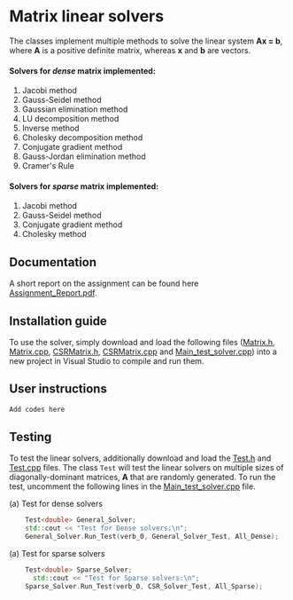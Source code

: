 # Matrix linear solvers

The classes implement multiple methods to solve the linear system **Ax = b**, where **A** is a positive definite matrix, whereas **x** and **b** are vectors.

#### Solvers for *dense* matrix implemented:

1.  Jacobi method
2.  Gauss-Seidel method
3.  Gaussian elimination method
4.  LU decomposition method
5.  Inverse method
6.  Cholesky decomposition method
7.  Conjugate gradient method
8.  Gauss-Jordan elimination method
9.  Cramer's Rule

#### Solvers for *sparse* matrix implemented:

1.  Jacobi method
2.  Gauss-Seidel method
3.  Conjugate gradient method
4.  Cholesky method

## Documentation

A short report on the assignment can be found here [Assignment_Report.pdf](Assignment_Report.pdf).

## Installation guide

To use the solver, simply download and load the following files ([Matrix.h](Matrix.h), [Matrix.cpp](Matrix.cpp), [CSRMatrix.h](CSRMatrix.h), [CSRMatrix.cpp](CSRMatrix.cpp) and [Main_test_solver.cpp](Main_test_solver.cpp)) into a new project in Visual Studio to compile and run them.

## User instructions

```c++
Add codes here
```

## Testing

To test the linear solvers, additionally download and load the [Test.h](Test.h) and [Test.cpp](Test.cpp) files. The class `Test` will test the linear solvers on multiple sizes of diagonally-dominant matrices, **A** that are randomly generated. To run the test, uncomment the following lines in the [Main_test_solver.cpp](Main_test_solver.cpp) file.
 
 (a) Test for dense solvers
 
```c++
    Test<double> General_Solver;
    std::cout << "Test for Dense solvers:\n";
    General_Solver.Run_Test(verb_0, General_Solver_Test, All_Dense);
```

(a) Test for sparse solvers

```c++
    Test<double> Sparse_Solver;
	  std::cout << "Test for Sparse solvers:\n";
    Sparse_Solver.Run_Test(verb_0, CSR_Solver_Test, All_Sparse);
```

